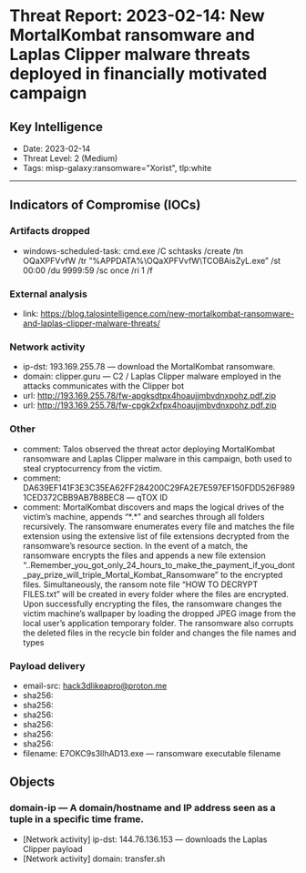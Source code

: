 # Threat Report: 2023-02-14: New MortalKombat ransomware and Laplas Clipper malware threats deployed in financially motivated campaign


## Key Intelligence
* Date: 2023-02-14
* Threat Level: 2 (Medium)
* Tags: misp-galaxy:ransomware="Xorist", tlp:white

---

## Indicators of Compromise (IOCs)
### Artifacts dropped
* windows-scheduled-task: cmd.exe /C schtasks /create /tn OQaXPFVvfW /tr  ”%APPDATA%\OQaXPFVvfW\TCOBAisZyL.exe” /st 00:00 /du 9999:59 /sc once /ri 1 /f

### External analysis
* link: https://blog.talosintelligence.com/new-mortalkombat-ransomware-and-laplas-clipper-malware-threats/

### Network activity
* ip-dst: 193.169.255.78 — download the MortalKombat ransomware.
* domain: clipper.guru — C2 / Laplas Clipper malware employed in the attacks communicates with the Clipper bot
* url: http://193.169.255.78/fw-apgksdtpx4hoaujjmbvdnxpohz.pdf.zip
* url: http://193.169.255.78/fw-cpgk2xfpx4hoaujjmbvdnxpohz.pdf.zip

### Other
* comment: Talos observed the threat actor deploying MortalKombat ransomware and Laplas Clipper malware in this campaign, both used to steal cryptocurrency from the victim.
* comment: DA639EF141F3E3C35EA62FF284200C29FA2E7E597EF150FDD526F9891CED372CBB9AB7B8BEC8 — qTOX ID
* comment: MortalKombat discovers and maps the logical drives of the victim’s machine, appends “\*.*” and searches through all folders recursively. The ransomware enumerates every file and matches the file extension using the extensive list of file extensions decrypted from the ransomware’s resource section. In the event of a match, the ransomware encrypts the files and appends a new file extension “..Remember_you_got_only_24_hours_to_make_the_payment_if_you_dont_pay_prize_will_triple_Mortal_Kombat_Ransomware” to the encrypted files. Simultaneously, the ransom note file “HOW TO DECRYPT FILES.txt” will be created in every folder where the files are encrypted. Upon successfully encrypting the files, the ransomware changes the victim machine’s wallpaper by loading the dropped JPEG image from the local user’s application temporary folder. The ransomware also corrupts the deleted files in the recycle bin folder and changes the file names and types

### Payload delivery
* email-src: hack3dlikeapro@proton.me
* sha256: <sha256>
* sha256: <sha256>
* sha256: <sha256>
* sha256: <sha256>
* sha256: <sha256>
* sha256: <sha256>
* filename: E7OKC9s3llhAD13.exe — ransomware executable filename

## Objects
### domain-ip — A domain/hostname and IP address seen as a tuple in a specific time frame.
* [Network activity] ip-dst: 144.76.136.153 — downloads the Laplas Clipper payload
* [Network activity] domain: transfer.sh
